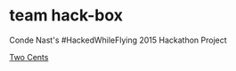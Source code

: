 # team hack-box
Conde Nast's #HackedWhileFlying 2015 Hackathon Project

[Two Cents](http://mpp-ci-app01.aws.conde.io:8000/)
